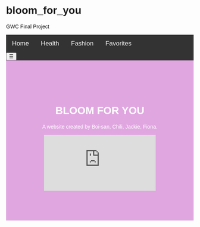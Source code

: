 # bloom_for_you
GWC Final Project
<!DOCTYPE html>
<meta name="viewport" content="width=device-width, initial-scale=1">
<style>
body {
  margin: 0;
  font-family: Arial, Helvetica, sans-serif;
}
.topnav {
  overflow: hidden;
  background-color: #333;
}
.topnav a {
  float: left;
  color: #f2f2f2;
  text-align: center;
  padding: 14px 16px;
  text-decoration: none;
  font-size: 17px;
}
.topnav a:hover {
  background-color: # #ffe6e6;
  color: black;
}
.topnav a.active {
  background-color #ffe6e6: ;
  color: white;
}
</style>
</head>
<body>
<div class="topnav">
  <a class="active" href="#home" >Home</a>
  <a href="#Health" onclick= "mypulldownbarFunction2()">Health</a>
  <a href="#Fashion" onclick= "mypulldownbarFunction3()">Fashion</a>
  <a href="#Favorites" onclick="mypulldownbarFunction4()">Favorites</a>
</div>
<div class="topnav" style="margin-top: :400px">

<div class="topnav">
  <button class="topnav-xlarge" onclick="w3()">&#9776;</button>
  <div class="w3-container">


<html lang="en">
<head>


<title>Page Title</title>
<meta charset="UTF-8">
<meta name="viewport" content="width=device-width, initial-scale=1">
<style>
body {
  font-family: Arial, Helvetica, sans-serif;
  margin: 0;
}
/* Style the header */
.header {
  padding: 80px;
  text-align: center;
  background: #e0a6e0;
  color: white;
}
/* Increase the font size of the h1 element */
.header h1 {
  <link href="https://fonts.googleapis.com/css?family=Raleway&display=swap" rel="stylesheet">
  font-size: 40px;
}
</style>
</head>
<body>
<div class="header">
  <h1 id = "header1" onclick="myFunction()"> BLOOM FOR YOU </h1>
  <p>A website created by Boi-san, Chili, Jackie, Fiona.</p>
  <iframe src="https://open.spotify.com/embed/playlist/37i9dQZF1DX9fZ7amiNVu6"
  uri=spotify:playlist:37i9dQZF1DX9fZ7amiNVu6=white“width=”300″ height=”380″ frameborder=”0
</div>
</body>
</html>

